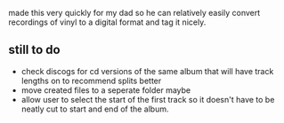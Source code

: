 made this very quickly for my dad so he can relatively easily convert recordings of vinyl to a digital format and tag it nicely.
## still to do
- check discogs for cd versions of the same album that will have track lengths on to recommend splits better
- move created files to a seperate folder maybe
- allow user to select the start of the first track so it doesn't have to be neatly cut to start and end of the album.
